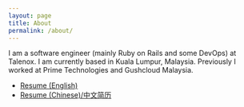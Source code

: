 ```yaml
---
layout: page
title: About
permalink: /about/
---
```


I am a software engineer (mainly Ruby on Rails and some DevOps) at Talenox. I am currently based in Kuala Lumpur, Malaysia. Previously I worked at Prime Technologies and Gushcloud Malaysia.

- [Resume (English)](https://www.anonoz.com/cv.pdf)
- [Resume (Chinese)/中文简历](https://www.anonoz.com/cv-chinese.pdf)
